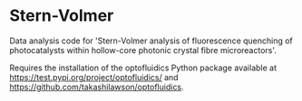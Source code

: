 # Stern-Volmer
Data analysis code for 'Stern-Volmer analysis of fluorescence quenching of photocatalysts within hollow-core photonic crystal fibre microreactors'.

Requires the installation of the optofluidics Python package available at https://test.pypi.org/project/optofluidics/ and https://github.com/takashilawson/optofluidics.
